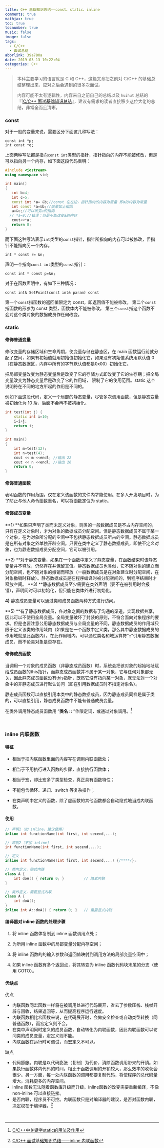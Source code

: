 ```yaml
---
title: C++ 基础知识总结——const、static、inline
comments: true
mathjax: true
toc: true
tocnumber: true
music: false
image: false
tags:
  - C/C++
  - 面试总结
abbrlink: 39a780a
date: 2019-03-13 10:22:04
categories: C++
---
```




> 本科主要学习的语言就是 C 和 C++，这篇文章把之前对 C/C++ 的基础总结整理出来，应对之后会遇到的很多次面试。
>
> 内容可能不太有逻辑性，内容来自之前自己的总结以及 `huihut` 总结的『[[C/C++ 面试基础知识总结](https://www.yuque.com/huihut/interview/readme)』，建议有需求的读者直接移步这位大佬的总结，非常全而且清晰。



### const

对于一般的变量来说，需要区分下面这几种写法：

```
const int *p;
int const *q;
```

上面两种写法都是指向`const int`类型的指针，指针指向的内存不能被修改，但是可以指向另一个内存，如下面这段代码表明：

```c++
#include <iostream>
using namespace std;

int main()
{
   int b=4;
   int c=5;
   const int *a= &b;//const 在左边，指针指向的内容为常量 即a的内容为常量 
   int const *a=&b;//效果如上相同
   a=&c;//可以改变a的指向 
  // *a=9;//错误：但是不能改变a的内容 
   cout<<*a; 
   return 0;
}
```

而下面这种写法表示`int`类型的`const`指针，指针所指向的内存可以被修改，但指针不能指向另一个内存。

```
int * const r= &n;
```

声明一个指向`const int`类型的`const`指针：

```
const int * const p=&n;
```




对于在函数声明中，有如下三种情况：

```
const int& SetPoint(const int& param) const
```

第一个`const`指函数的返回值限定为 const，即返回值不能被修改。
第二个`const`指函数的形参为 const 类型，函数体内不能被修改。
第三个`const`指这个函数不会对这个类对象的数据成员作任何改变。
​          

### static

#### 修饰普通变量

修改变量的存储区域和生命周期，使变量存储在静态区，在 main 函数运行前就分配了空间，如果有初始值就用初始值初始化它，如果没有初始值系统用默认值 0 （在静态数据区，内存中所有的字节默认值都是0x00）初始化它。

把局部变量改变为静态变量后是改变了它的存储方式即改变了它的生存期；把全局变量改变为静态变量后是改变了它的作用域， 限制了它的使用范围。static 这个说明符在不同的地方所起的作用是不同的。

例如下面这段代码，定义一个局部的静态变量，尽管多次调用函数，但是静态变量被初始化为 10 后，后面不会再不被初始化。

```c++
int test(int j) {
	static int i=10;
	i=i+j;
	return i;
}
 
int main()
{
	int m=test(12);
	int n=test(4);
	cout << m <<endl; //输出 22
	cout << n <<endl; //输出 26
  	return 0;
}
```



#### 修饰普通函数

表明函数的作用范围，仅在定义该函数的文件内才能使用。在多人开发项目时，为了防止与他人命令函数重名，可以将函数定位为 static。

#### 修饰成员变量

**1) **如果只声明了类而未定义对象，则类的一般数据成员是不占内存空间的，只有在定义对象时，才为对象的数据成员分配空间。但是静态数据成员不属于某一个对象，在为对象所分配的空间中不包括静态数据成员所占的空间。静态数据成员是在所有对象之外单独开辟空间。只要在类中定义了静态数据成员，即使不定义对象，也为静态数据成员分配空间，它可以被引用。

**2) **对于静态变量，如果在一个函数中定义了静态变量，在函数结束时该静态变量并不释放，仍然存在并保留其值。静态数据成员也类似，它不随对象的建立而分配空间，也不随对象的撤销而释放（一般数据成员是在对象建立时分配空间，在对象撤销时释放）。静态数据成员是在程序编译时被分配空间的，到程序结束时才释放空间。
**3) **静态数据成员至少需要在类外声明（要不在被引用时会报错），声明同时可以初始化，但只能在类体外进行初始化。

**4)** 静态成员变量可以通过类和成员函数两种方式进行访问。

**5) **有了静态数据成员，各对象之间的数据有了沟通的渠道，实现数据共享，因此可以不使用全局变量。全局变量破坏了封装的原则，不符合面向对象程序的要求。但是也要注意公用静态数据成员与全局变量的不同，静态数据成员的作用域只限于定义该类的作用域内（如果是在一个函数中定义类，那么其中静态数据成员的作用域就是此函数内）。在此作用域内，可以通过类名和域运算符“::”引用静态数据成员，而不论类对象是否存在。

#### 修饰成员函数

当调用一个对象的成员函数（非静态成员函数）时，系统会把该对象的起始地址赋给成员函数的this指针，而静态成员函数并不属于某一对象，它与任何对象都无关，因此静态成员函数没有this指针，既然它没有指向某一对象，就无法对一个对象中的非静态成员进行默认访问（即在引用数据成员时不指定对象名）。

静态成员函数可以直接引用本类中的静态数据成员，因为静态成员同样是属于类的，可以直接引用，静态成员函数中不能有普通成员变量。

在类外调用静态成员函数用 “**类名** **::** ”作限定词，或通过对象调用。[^1] 

​        

### inline 内联函数

#### 特征

* 相当于把内联函数里面的内容写在调用内联函数处；


* 相当于不用执行进入函数的步骤，直接执行函数体；


* 相当于宏，却比宏多了类型检查，真正具有函数特性；


* 不能包含循环、递归、switch 等复杂操作；


* 在类声明中定义的函数，除了虚函数的其他函数都会自动隐式地当成内联函数。

#### 使用

```c++
// 声明1（加 inline，建议使用）
inline int functionName(int first, int secend,...);

// 声明2（不加 inline）
int functionName(int first, int secend,...);

// 定义
inline int functionName(int first, int secend,...) {/****/};

// 类内定义，隐式内联
class A {
    int doA() { return 0; }         // 隐式内联
}

// 类外定义，需要显式内联
class A {
    int doA();
}
inline int A::doA() { return 0; }   // 需要显式内联
```

#### 编译器对 inline 函数的处理步骤

1. 将 inline 函数体复制到 inline 函数调用点处；


1. 为所用 inline 函数中的局部变量分配内存空间；


1. 将 inline 函数的的输入参数和返回值映射到调用方法的局部变量空间中；


1. 如果 inline 函数有多个返回点，将其转变为 inline 函数代码块末尾的分支（使用 GOTO）。

#### 优缺点

优点

* 内联函数同宏函数一样将在被调用处进行代码展开，省去了参数压栈、栈帧开辟与回收，结果返回等，从而提高程序运行速度。
* 内联函数相比宏函数来说，在代码展开时，会做安全检查或自动类型转换（同普通函数），而宏定义则不会。
* 在类中声明同时定义的成员函数，自动转化为内联函数，因此内联函数可以访问类的成员变量，宏定义则不能。
* 内联函数在运行时可调试，而宏定义不可以。

缺点

* 代码膨胀。内联是以代码膨胀（复制）为代价，消除函数调用带来的开销。如果执行函数体内代码的时间，相比于函数调用的开销较大，那么效率的收获会很少。另一方面，每一处内联函数的调用都要复制代码，将使程序的总代码量增大，消耗更多的内存空间。
* inline 函数无法随着函数库升级而升级。inline函数的改变需要重新编译，不像 non-inline 可以直接链接。
* 是否内联，程序员不可控。内联函数只是对编译器的建议，是否对函数内联，决定权在于编译器。[^2]

​         



[^1]: [C/C++中关键字static的用法及作用](http://www.cnblogs.com/xiehongfeng100/p/4591800.html)

[^2]: [C/C++ 面试基础知识总结——inline 内联函数](https://www.yuque.com/huihut/interview/readme#3xoclb) 